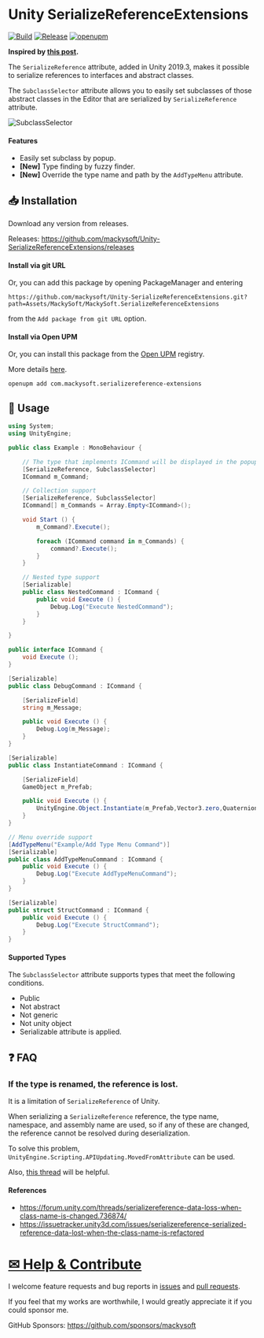 ﻿# Unity SerializeReferenceExtensions

[![Build](https://github.com/mackysoft/Unity-SerializeReferenceExtensions/actions/workflows/build.yaml/badge.svg)](https://github.com/mackysoft/Unity-SerializeReferenceExtensions/actions/workflows/build.yaml) [![Release](https://img.shields.io/github/v/release/mackysoft/Unity-SerializeReferenceExtensions)](https://github.com/mackysoft/Unity-SerializeReferenceExtensions/releases) [![openupm](https://img.shields.io/npm/v/com.mackysoft.serializereference-extensions?label=openupm&registry_uri=https://package.openupm.com)](https://openupm.com/packages/com.mackysoft.serializereference-extensions/)

**Inspired by [this post](https://qiita.com/tsukimi_neko/items/7922b2433ed4d8616cce).**

The `SerializeReference` attribute, added in Unity 2019.3, makes it possible to serialize references to interfaces and abstract classes.

The `SubclassSelector` attribute allows you to easily set subclasses of those abstract classes in the Editor that are serialized by `SerializeReference` attribute.

![SubclassSelector](https://user-images.githubusercontent.com/13536348/118233552-03cd1780-b4cd-11eb-9e5b-4824e8f01f1d.gif)

#### Features

- Easily set subclass by popup.
- **[New]** Type finding by fuzzy finder.
- **[New]** Override the type name and path by the `AddTypeMenu` attribute.

## 📥 Installation

Download any version from releases.

Releases: https://github.com/mackysoft/Unity-SerializeReferenceExtensions/releases

#### Install via git URL

Or, you can add this package by opening PackageManager and entering

`https://github.com/mackysoft/Unity-SerializeReferenceExtensions.git?path=Assets/MackySoft/MackySoft.SerializeReferenceExtensions`

from the `Add package from git URL` option.


#### Install via Open UPM

Or, you can install this package from the [Open UPM](https://openupm.com/packages/com.mackysoft.serializereference-extensions/) registry.

More details [here](https://openupm.com/).

```
openupm add com.mackysoft.serializereference-extensions
```

## 🔰 Usage

```cs
using System;
using UnityEngine;

public class Example : MonoBehaviour {

	// The type that implements ICommand will be displayed in the popup.
	[SerializeReference, SubclassSelector]
	ICommand m_Command;

	// Collection support
	[SerializeReference, SubclassSelector]
	ICommand[] m_Commands = Array.Empty<ICommand>();

	void Start () {
		m_Command?.Execute();

		foreach (ICommand command in m_Commands) {
			command?.Execute();
		}
	}

	// Nested type support
	[Serializable]
	public class NestedCommand : ICommand {
		public void Execute () {
			Debug.Log("Execute NestedCommand");
		}
	}

}

public interface ICommand {
	void Execute ();
}

[Serializable]
public class DebugCommand : ICommand {

	[SerializeField]
	string m_Message;

	public void Execute () {
		Debug.Log(m_Message);
	}
}

[Serializable]
public class InstantiateCommand : ICommand {

	[SerializeField]
	GameObject m_Prefab;

	public void Execute () {
		UnityEngine.Object.Instantiate(m_Prefab,Vector3.zero,Quaternion.identity);
	}
}

// Menu override support
[AddTypeMenu("Example/Add Type Menu Command")]
[Serializable]
public class AddTypeMenuCommand : ICommand {
	public void Execute () {
		Debug.Log("Execute AddTypeMenuCommand");
	}
}

[Serializable]
public struct StructCommand : ICommand {
	public void Execute () {
		Debug.Log("Execute StructCommand");
	}
}
```

#### Supported Types

The `SubclassSelector` attribute supports types that meet the following conditions.

- Public
- Not abstract
- Not generic
- Not unity object
- Serializable attribute is applied.


## ❓ FAQ

### If the type is renamed, the reference is lost.

It is a limitation of `SerializeReference` of Unity.

When serializing a `SerializeReference` reference, the type name, namespace, and assembly name are used, so if any of these are changed, the reference cannot be resolved during deserialization.

To solve this problem, `UnityEngine.Scripting.APIUpdating.MovedFromAttribute` can be used.

Also, [this thread](https://forum.unity.com/threads/serializereference-data-loss-when-class-name-is-changed.736874/) will be helpful.

#### References
- https://forum.unity.com/threads/serializereference-data-loss-when-class-name-is-changed.736874/
- https://issuetracker.unity3d.com/issues/serializereference-serialized-reference-data-lost-when-the-class-name-is-refactored

# <a id="help-and-contribute" href="#help-and-contribute"> ✉ Help & Contribute </a>

I welcome feature requests and bug reports in [issues](https://github.com/mackysoft/XPool/issues) and [pull requests](https://github.com/mackysoft/XPool/pulls).

If you feel that my works are worthwhile, I would greatly appreciate it if you could sponsor me.

GitHub Sponsors: https://github.com/sponsors/mackysoft
